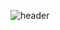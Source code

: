 ![header](https://capsule-render.vercel.app/api?type=venom&color=gradient&customColorList=14,14,21,24&height=250&text=Hye's%20Github!-nl-&fontSize=70&desc=STUDIO%20FRONTIER💫&descSize=30&fontAlign=50&capsule_render&animation=fadeIn)
